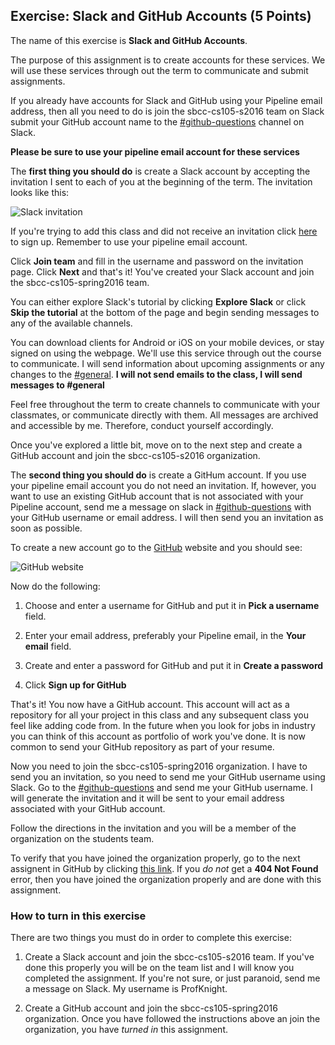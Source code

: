 ## Exercise: Slack and GitHub Accounts (5 Points)

The name of this exercise is **Slack and GitHub Accounts**.

The purpose of this assignment is to create accounts for these services. We will use these services through out the term to communicate and submit assignments.

If you already have accounts for Slack and GitHub using your Pipeline email address, then all you need to do is join the sbcc-cs105-s2016 team on Slack submit your GitHub account name to the [#github-questions](https://sbcc-cs105-s2016.slack.com/messages/github-questions) channel on Slack.

**Please be sure to use your pipeline email account for these services**

The **first thing you should do** is create a Slack account by accepting the invitation I sent to each of you at the beginning of the term. The invitation looks like this:

![Slack invitation](https://www.dropbox.com/s/mcj5b378qo6mzh3/slack-invitation.png?dl=1)

If you're trying to add this class and did not receive an invitation click [here](https://sbcc-cs105-s2016.slack.com/signup) to sign up. Remember to use your pipeline email account.

Click **Join team** and fill in the username and password on the invitation page. Click **Next** and that's it! You've created your Slack account and join the sbcc-cs105-spring2016 team. 

You can either explore Slack's tutorial by clicking **Explore Slack** or click **Skip the tutorial** at the bottom of the page and begin sending messages to any of the available channels. 

You can download clients for Android or iOS on your mobile devices, or stay signed on using the webpage. We'll use this service through out the course to communicate. I will send information about upcoming assignments or any changes to the [#general](https://sbcc-cs105-s2016.slack.com/messages/general). **I will not send emails to the class, I will send messages to #general**

Feel free throughout the term to create channels to communicate with your classmates, or communicate directly with them. All messages are archived and accessible by me. Therefore, conduct yourself accordingly. 

Once you've explored a little bit, move on to the next step and create a GitHub account and join the sbcc-cs105-s2016 organization.

The **second thing you should do** is create a GitHum account. If you use your pipeline email account you do not need an invitation. If, however, you want to use an existing GitHub account that is not associated with your Pipeline account, send me a message on slack in [#github-questions](https://sbcc-cs105-s2016.slack.com/messages/github-questions) with your GitHub username or email address. I will then send you an invitation as soon as possible.

To create a new account go to the [GitHub](http://www.github.com) website and you should see:

![GitHub website](https://www.dropbox.com/s/de9g7lckacc6gs2/github-signup.png?dl=1)

Now do the following:

1. Choose and enter a username for GitHub and put it in **Pick a username** field.

2. Enter your email address, preferably your Pipeline email, in the **Your email** field.

3. Create and enter a password for GitHub and put it in **Create a password**

4. Click **Sign up for GitHub**

That's it! You now have a GitHub account. This account will act as a repository for all your project in this class and any subsequent class you feel like adding code from. In the future when you look for jobs in industry you can think of this account as portfolio of work you've done. It is now common to send your GitHub repository as part of your resume.

Now you need to join the sbcc-cs105-spring2016 organization. I have to send you an invitation, so you need to send me your GitHub username using Slack. Go to the [#github-questions](https://sbcc-cs105-s2016.slack.com/messages/github-questions) and send me your GitHub username. I will generate the invitation and it will be sent to your email address associated with your GitHub account.

Follow the directions in the invitation and you will be a member of the organization on the students team. 

To verify that you have joined the organization properly, go to the next assignent in GitHub by clicking [this link](https://github.com/sbcc-cs105-spring2016/EX01-HelloWorld). If you _do not_ get a **404 Not Found** error, then you have joined the organization properly and are done with this assignment.

### How to turn in this exercise

There are two things you must do in order to complete this exercise:

1. Create a Slack account and join the sbcc-cs105-s2016 team. If you've done this properly you will be on the team list and I will know you completed the assignment. If you're not sure, or just paranoid, send me a message on Slack. My username is ProfKnight.

2. Create a GitHub account and join the sbcc-cs105-spring2016 organization. Once you have followed the instructions above an join the organization, you have _turned in_ this assignment.


